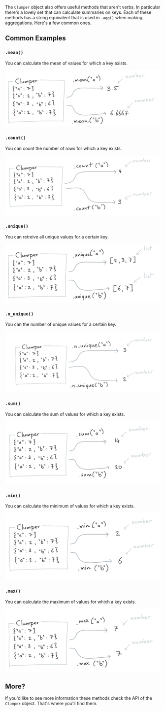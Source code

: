 
The `Clumper` object also offers useful methods that aren't verbs. In
particular there's a lovely set that can calculate summaries on keys.
Each of these methods has a string equivalent that is used in `.agg()`
when making aggregations. Here's a few common ones.

## Common Examples

### `.mean()`

You can calculate the mean of values for which a key exists.

![](../img/mean.png)

### `.count()`

You can count the number of rows for which a key exists.

![](../img/count.png)

### `.unique()`

You can retreive all unique values for a certain key.

![](../img/unique.png)

### `.n_unique()`

You can the number of unique values for a certain key.

![](../img/nunique.png)

### `.sum()`

You can calculate the sum of values for which a key exists.

![](../img/sum.png)

### `.min()`

You can calculate the minimum of values for which a key exists.

![](../img/min.png)

### `.max()`

You can calculate the maximum of values for which a key exists.

![](../img/max.png)

## More?

If you'd like to see more information these methods check the API
of the `Clumper` object. That's where you'll find them.
